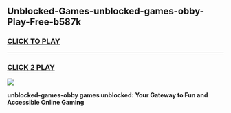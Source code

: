 
## Unblocked-Games-unblocked-games-obby-Play-Free-b587k
<h3>
<a href="https://premium76.site?title=unblocked-games-obby&ref=22A">CLICK TO PLAY</a></h3>
<hr>

<h3>
<a href="https://premium76.site?title=unblocked-games-obby&ref=22A">CLICK 2 PLAY</a>
  
</h3>

<a href="https://premium76.site?title=unblocked-games-obby&ref=22A"><img src="https://clearcache.store/games.png"></a>


**unblocked-games-obby games unblocked: Your Gateway to Fun and Accessible Online Gaming**
